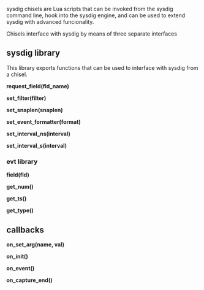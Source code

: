 sysdig chisels are Lua scripts that can be invoked from the sysdig command line, hook into the sysdig engine, and can be used to extend sysdig with advanced funcionality.

Chisels interface with sysdig by means of three separate interfaces

## sysdig library
This library exports functions that can be used to interface with sysdig from a chisel.

**request_field(fld_name)**

**set_filter(filter)**

**set_snaplen(snaplen)**

**set_event_formatter(format)**

**set_interval_ns(interval)**

**set_interval_s(interval)**

### evt library
**field(fld)**

**get_num()**

**get_ts()**

**get_type()**

## callbacks
**on_set_arg(name, val)**

**on_init()**

**on_event()**

**on_capture_end()**

